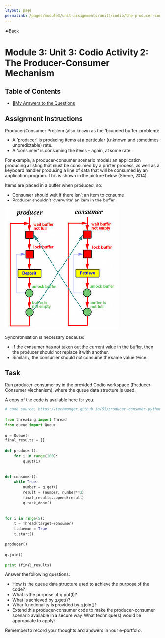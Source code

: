```yaml
---
layout: page
permalink: /pages/module3/unit-assignments/unit3/codio/the-producer-consumer-mechanism.html
---
```


⬅️[Back](/pages/module3/unit-assignments/unit3/codio/m3u3-codio.html)

# Module 3: Unit 3: Codio Activity 2: The Producer-Consumer Mechanism

## Table of Contents

- 📃[My Answers to the Questions](/pages/module3/unit-assignments/unit3/codio/parts/prodcon-mechanism-answer.html)

## Assignment Instructions

Producer/Consumer Problem (also known as the ‘bounded buffer’ problem):
- A ‘producer’ is producing items at a particular (unknown and sometimes unpredictable) rate.
- A ‘consumer’ is consuming the items – again, at some rate.

For example, a producer-consumer scenario models an application producing a listing that must be consumed by a printer process, as well as a keyboard handler producing a line of data that will be consumed by an application program. This is shown in the picture below (Shene, 2014).

Items are placed in a buffer when produced, so:
- Consumer should wait if there isn’t an item to consume
- Producer shouldn’t ‘overwrite’ an item in the buffer

![](/pages/module3/unit-assignments/unit3/codio/assets/the_producer_consumer_mechanism.jpg)

Synchronisation is necessary because:
- If the consumer has not taken out the current value in the buffer, then the producer should not replace it with another.
- Similarly, the consumer should not consume the same value twice.


## Task

Run producer-consumer.py in the provided Codio workspace (Producer-Consumer Mechanism), where the queue data structure is used.

A copy of the code is available here for you.

```python
# code source: https://techmonger.github.io/55/producer-consumer-python/
 
from threading import Thread
from queue import Queue
 
q = Queue()
final_results = []
 
def producer():
    for i in range(100):
        q.put(i)
        
 
def consumer():
    while True:
        number = q.get()
        result = (number, number**2)
        final_results.append(result)
        q.task_done()
   
   
for i in range(5):
    t = Thread(target=consumer)
    t.daemon = True
    t.start()
    
producer()
 
q.join()
 
print (final_results)
```

Answer the following questions:
- How is the queue data structure used to achieve the purpose of the code?
- What is the purpose of q.put(I)?
- What is achieved by q.get()?
- What functionality is provided by q.join()?
- Extend this producer-consumer code to make the producer-consumer scenario available in a secure way. What technique(s) would be appropriate to apply?

Remember to record your thoughts and answers in your e-portfolio.
